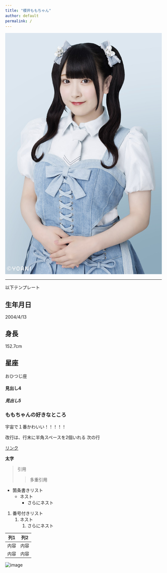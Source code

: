 ```yaml
---
title: "櫻井ももちゃん"
author: default
permalink: /
---
```



![image](../assets/images/kawaii.png)



---

以下テンプレート

## 生年月日
2004/4/13

## 身長
152.7cm

## 星座
おひつじ座

#### 見出し4
##### 見出し5
### ももちゃんの好きなところ
宇宙で１番かわいい！！！！！

改行は、行末に半角スペースを2個いれる
次の行

[リンク](https://www.google.co.jp/)

**太字**

> 引用
>> 多重引用


- 箇条書きリスト
  - ネスト
    - さらにネスト


1. 番号付きリスト
   1. ネスト
      1. さらにネスト


| 列1  | 列2  |
|-----|-----|
| 内容  | 内容  |
| 内容  | 内容  |

![image](/GHPages_WebSite/assets/images/logo-150.png)
